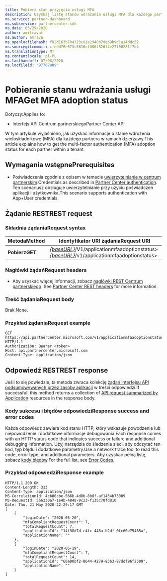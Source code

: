 ```yaml
---
title: Pobierz stan przyjęcia usługi MFA
description: Uzyskaj listę stanów wdrażania usługi MFA dla każdego partnera przy użyciu interfejsu API REST partnera.
ms.service: partner-dashboard
ms.subservice: partnercenter-sdk
ms.date: 05/29/2020
author: amitravat
ms.author: amrava
ms.openlocfilehash: f82d163b704323c81e2948b78eb9b9d1a14ddc52
ms.sourcegitcommit: cfedd76e573c5616cf006f826f4e27f08281f7b4
ms.translationtype: MT
ms.contentlocale: pl-PL
ms.lasthandoff: 07/08/2020
ms.locfileid: "97767889"
---
```

# <a name="get-mfa-adoption-status"></a><span data-ttu-id="7dd4c-103">Pobieranie stanu wdrażania usługi MFA</span><span class="sxs-lookup"><span data-stu-id="7dd4c-103">Get MFA adoption status</span></span>

<span data-ttu-id="7dd4c-104">Dotyczy:</span><span class="sxs-lookup"><span data-stu-id="7dd4c-104">Applies to:</span></span>

- <span data-ttu-id="7dd4c-105">Interfejs API Centrum partnerskiego</span><span class="sxs-lookup"><span data-stu-id="7dd4c-105">Partner Center API</span></span>

<span data-ttu-id="7dd4c-106">W tym artykule wyjaśniono, jak uzyskać informacje o stanie wdrożenia wieloskładnikowe (MFA) dla każdego partnera w ramach dzierżawy.</span><span class="sxs-lookup"><span data-stu-id="7dd4c-106">This article explains how to get the multi-factor authentication (MFA) adoption status for each partner within a tenant.</span></span>

## <a name="prerequisites"></a><span data-ttu-id="7dd4c-107">Wymagania wstępne</span><span class="sxs-lookup"><span data-stu-id="7dd4c-107">Prerequisites</span></span>

- <span data-ttu-id="7dd4c-108">Poświadczenia zgodnie z opisem w temacie [uwierzytelnianie w centrum partnerskim](partner-center-authentication.md).</span><span class="sxs-lookup"><span data-stu-id="7dd4c-108">Credentials as described in [Partner Center authentication](partner-center-authentication.md).</span></span> <span data-ttu-id="7dd4c-109">Ten scenariusz obsługuje uwierzytelnianie przy użyciu poświadczeń aplikacji i użytkownika.</span><span class="sxs-lookup"><span data-stu-id="7dd4c-109">This scenario supports authentication with App+User credentials.</span></span>

## <a name="rest-request"></a><span data-ttu-id="7dd4c-110">Żądanie REST</span><span class="sxs-lookup"><span data-stu-id="7dd4c-110">REST request</span></span>

### <a name="request-syntax"></a><span data-ttu-id="7dd4c-111">Składnia żądania</span><span class="sxs-lookup"><span data-stu-id="7dd4c-111">Request syntax</span></span>

| <span data-ttu-id="7dd4c-112">Metoda</span><span class="sxs-lookup"><span data-stu-id="7dd4c-112">Method</span></span>  | <span data-ttu-id="7dd4c-113">Identyfikator URI żądania</span><span class="sxs-lookup"><span data-stu-id="7dd4c-113">Request URI</span></span>                                                               |
|---------|---------------------------------------------------------------------------|
| <span data-ttu-id="7dd4c-114">**Pobierz**</span><span class="sxs-lookup"><span data-stu-id="7dd4c-114">**GET**</span></span> | <span data-ttu-id="7dd4c-115">[*{baseURL}*](partner-center-rest-urls.md)/V1/applicationmfaadoptionstatus></span><span class="sxs-lookup"><span data-stu-id="7dd4c-115">[*{baseURL}*](partner-center-rest-urls.md)/v1/applicationmfaadoptionstatus></span></span> |

### <a name="request-headers"></a><span data-ttu-id="7dd4c-116">Nagłówki żądań</span><span class="sxs-lookup"><span data-stu-id="7dd4c-116">Request headers</span></span>

- <span data-ttu-id="7dd4c-117">Aby uzyskać więcej informacji, zobacz [nagłówki REST Centrum partnerskiego](headers.md) .</span><span class="sxs-lookup"><span data-stu-id="7dd4c-117">See [Partner Center REST headers](headers.md) for more information.</span></span>

### <a name="request-body"></a><span data-ttu-id="7dd4c-118">Treść żądania</span><span class="sxs-lookup"><span data-stu-id="7dd4c-118">Request body</span></span>

<span data-ttu-id="7dd4c-119">Brak.</span><span class="sxs-lookup"><span data-stu-id="7dd4c-119">None.</span></span>

### <a name="request-example"></a><span data-ttu-id="7dd4c-120">Przykład żądania</span><span class="sxs-lookup"><span data-stu-id="7dd4c-120">Request example</span></span>

```http
GET https://api.partnercenter.microsoft.com/v1/applicationmfaadoptionstatus HTTP/1.1
Authorization: Bearer <token>
Host: api.partnercenter.microsoft.com
Content-Type: application/json
```

## <a name="rest-response"></a><span data-ttu-id="7dd4c-121">Odpowiedź REST</span><span class="sxs-lookup"><span data-stu-id="7dd4c-121">REST response</span></span>

<span data-ttu-id="7dd4c-122">Jeśli to się powiedzie, ta metoda zwraca kolekcję [żądań interfejsu API podsumowywanych przez zasoby aplikacji](mfa-resources.md#api-request-summarized-by-application) w treści odpowiedzi.</span><span class="sxs-lookup"><span data-stu-id="7dd4c-122">If successful, this method returns a collection of [API request summarized by Application](mfa-resources.md#api-request-summarized-by-application) resources in the response body.</span></span>

### <a name="response-success-and-error-codes"></a><span data-ttu-id="7dd4c-123">Kody sukcesu i błędów odpowiedzi</span><span class="sxs-lookup"><span data-stu-id="7dd4c-123">Response success and error codes</span></span>

<span data-ttu-id="7dd4c-124">Każda odpowiedź zawiera kod stanu HTTP, który wskazuje powodzenie lub niepowodzenie i dodatkowe informacje debugowania.</span><span class="sxs-lookup"><span data-stu-id="7dd4c-124">Each response comes with an HTTP status code that indicates success or failure and additional debugging information.</span></span> <span data-ttu-id="7dd4c-125">Użyj narzędzia do śledzenia sieci, aby odczytać ten kod, typ błędu i dodatkowe parametry.</span><span class="sxs-lookup"><span data-stu-id="7dd4c-125">Use a network trace tool to read this code, error type, and additional parameters.</span></span> <span data-ttu-id="7dd4c-126">Aby uzyskać pełną listę, zobacz [kody błędów](error-codes.md).</span><span class="sxs-lookup"><span data-stu-id="7dd4c-126">For the full list, see [Error Codes](error-codes.md).</span></span>

### <a name="response-example"></a><span data-ttu-id="7dd4c-127">Przykład odpowiedzi</span><span class="sxs-lookup"><span data-stu-id="7dd4c-127">Response example</span></span>

``` http
HTTP/1.1 200 OK
Content-Length: 313
Content-Type: application/json
MS-CorrelationId: 4cb80cbe-566b-4d8b-8b8f-af1454b73089
MS-RequestId: 566330a7-1e4b-4848-9c23-f135c70fd810
Date: Thu, 21 May 2020 22:29:17 GMT
[
    {
        "loginDate": "2020-05-20",
        "mfaCompliantRequestCount": 7,
        "totalRequestCount": 7,
        "applicationId": "14f38d7d-c4fc-448a-b2df-0fc60e75465a",
        "applicationName": ""
    },
    {
        "loginDate": "2020-05-19",
        "mfaCompliantRequestCount": 7,
        "totalRequestCount": 14,
        "applicationId": "60a00bf2-0644-4279-83b3-87ddf96f2509",
        "applicationName": ""
    }
]
```
